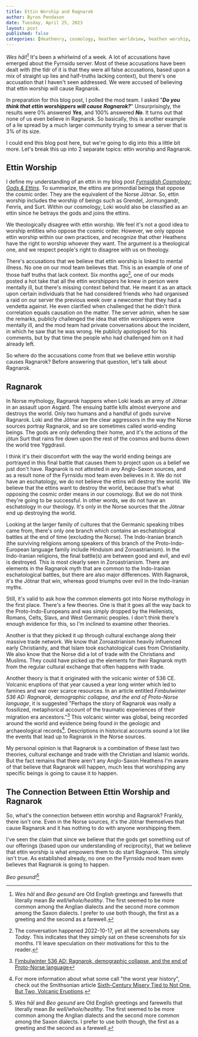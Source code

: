 ```yaml
---
title: Ettin Worship and Ragnarok
author: Byron Pendason
date: Tuesday, April 25, 2023
layout: post
published: false
categories: [Heathenry, cosmology, heathen worldview, heathen worship, lgbt, myths, rants, reconstruction, updates]
---
```


*Wes hāl!*[^1] It's been a whirlwind of a week. A lot of accusations have emerged about the Fyrnsidu server. Most of these accusations have been dealt with (the tldr of it is that they were all false accusations, based upon a mix of straight up lies and half-truths lacking context), but there's one accusation that I haven't seen addressed. We were accused of believing that ettin worship will cause Ragnarok.

In preparation for this blog post, I polled the mod team. I asked "***Do you think that ettin worshippers will cause Ragnarok?***" Unsurprisingly, the results were 0% answered ***Yes***, and 100% answered ***No***. It turns out that none of us even believe in Ragnarok. So basically, this is another example of a lie spread by a much larger community trying to smear a server that is 3% of its size.

I could end this blog post here, but we're going to dig into this a little bit more. Let's break this up into 2 separate topics: ettin worship and Ragnarok.

## Ettin Worship

I define my understanding of an ettin in my blog post *[Fyrnsidish Cosmology: Gods & Ettins](2022/05/05/fyrnsidic-cosmology-gods-ettins)*. To summarize, the ettins are primordial beings that oppose the cosmic order. They are the equivalent of the Norse Jötnar. So, ettin worship includes the worship of beings such as Grendel, Jormungandr, Fenris, and Surt. Within our cosmology, Loki would also be classified as an ettin since he betrays the gods and joins the ettins.

We theologically disagree with ettin worship. We feel it's not a good idea to worship entities who oppose the cosmic order. However, we only oppose ettin worship within our own practices, and recognize that other Heathens have the right to worship whoever they want. The argument is a theological one, and we respect people's right to disagree with us on theology.

There's accusations that we believe that ettin worship is linked to mental illness. No one on our mod team believes that. This is an example of one of those half truths that lack context. Six months ago[^4], one of our mods posted a hot take that all the ettin worshippers he knew in person were mentally ill, but there's missing context behind that. He meant it as an attack upon certain individuals that he had considered friends who had organised a raid on our server the previous week over a newcomer that they had a vendetta against. He even clarified when challenged that he didn't think correlation equals causation on the matter. The server admin, when he saw the remarks, publicly challenged the idea that ettin worshippers were mentally ill, and the mod team had private conversations about the incident, in which he saw that he was wrong. He publicly apologised for his comments, but by that time the people who had challenged him on it had already left.

So where do the accusations come from that we believe ettin worship causes Ragnarok? Before answering that question, let's talk about Ragnarok.

## Ragnarok

In Norse mythology, Ragnarok happens when Loki leads an army of Jötnar in an assault upon Asgard. The ensuing battle kills almost everyone and destroys the world. Only two humans and a handful of gods survive Ragnarok. Loki and the Jötnar are the clear aggressors in the way the Norse sources portray Ragnarok, and so are sometimes called world-ending beings. The gods are only defending their home, and it's the actions of the jötun Surt that rains fire down upon the rest of the cosmos and burns down the world tree Yggdrasil. 

I think it's their discomfort with the way the world ending beings are portrayed in this final battle that causes them to project upon us a belief we just don't have. Ragnarok is not attested in any Anglo-Saxon sources, and as a result none of the Fyrnsidu mod team even believes in it. We do not have an eschatology, we do not believe the ettins will destroy the world. We believe that the ettins want to destroy the world, because that's what opposing the cosmic order means in our cosmology. But we do not think they're going to be successful. In other words, we do not have an eschatology in our theology. It's only in the Norse sources that the Jötnar end up destroying the world.

Looking at the larger family of cultures that the Germanic speaking tribes came from, there's only one branch which contains an eschatological battles at the end of time (excluding the Norse). The Indo-Iranian branch (the surviving religions among speakers of this branch of the Proto-Indo-European language family include Hinduism and Zoroastrianism). In the Indo-Iranian religions, the final battle(s) are between good and evil, and evil is destroyed. This is most clearly seen in Zoroastrianism. There are elements in the Ragnarok myth that are common to the Indo-Iranian eschatological battles, but there are also major differences. With Ragnarok, it's the Jötnar that win, whereas good triumphs over evil in the Indo-Iranian myths.

Still, it's valid to ask how the common elements got into Norse mythology in the first place. There's a few theories. One is that it goes all the way back to the Proto-Indo-Europeans and was simply dropped by the Hellenists, Romans, Celts, Slavs, and West Germanic peoples. I don't think there's enough evidence for this, so I'm inclined to examine other theories.

Another is that they picked it up through cultural exchange along their massive trade network. We know that Zoroastrianism heavily influenced early Christianity, and that Islam took eschatological cues from Christianity. We also know that the Norse did a lot of trade with the Christians and Muslims. They could have picked up the elements for their Ragnarok myth from the regular cultural exchange that often happens with trade.

Another theory is that it originated with the volcanic winter of 536 CE. Volcanic eruptions of that year caused a year long winter which led to famines and war over scarce resources. In an article entitled *Fimbulwinter 536 AD: Ragnarok, demographic collapse, and the end of Proto-Norse language*, it is suggested "Perhaps the story of Ragnarok was really a fossilized, metaphorical account of the traumatic experiences of their migration era ancestors."[^3] This volcanic winter was global, being recorded around the world and evidence being found in the geologic and archaeological records[^2]. Descriptions in historical accounts sound a lot like the events that lead up to Ragnarok in the Norse sources.

My personal opinion is that Ragnarok is a combination of these last two theories, cultural exchange and trade with the Christian and Islamic worlds. But the fact remains that there aren't any Anglo-Saxon Heathens I'm aware of that believe that Ragnarok will happen, much less that worshipping any specific beings is going to cause it to happen.

## The Connection Between Ettin Worship and Ragnarok

So, what's the connection between ettin worship and Ragnarok? Frankly, there isn't one. Even in the Norse sources, it's the Jötnar themselves that cause Ragnarok and it has nothing to do with anyone worshipping them.

I've seen the claim that since we believe that the gods get something out of our offerings (based upon our understanding of reciprocity), that we believe that ettin worship is what empowers them to do start Ragnarok. This simply isn't true. As established already, no one on the Fyrnsidu mod team even believes that Ragnarok is going to happen.

*Beo gesund!*[^1]

[^1]: *Wes hāl* and *Beo gesund* are Old English greetings and farewells that literally mean *Be well/whole/healthy*. The first seemed to be more common among the Anglian dialects and the second more common among the Saxon dialects. I prefer to use both though, the first as a greeting and the second as a farewell.

[^2]: For more information about what some call "the worst year  history", check out the Smithsonian article [Sixth-Century Misery Tied to Not One, But Two, Volcanic Eruptions](https://www.smithsonianmag.com/science-nature/sixth-century-misery-tied-not-one-two-volcanic-eruptions-180955858/).

[^3]: [Fimbulwinter 536 AD: Ragnarok, demographic collapse, and the end of Proto-Norse language](https://www.brutenorse.com/blog/2017/06/fimbulwinter-536-ad-ragnarok-as.html) 

[^4]: The conversation happened 2022-10-17, yet all the screenshots say *Today*. This indicates that they simply sat on these screenshots for six months. I'll leave speculation on their motivations for this to the reader.